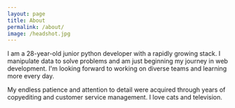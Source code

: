```yaml
---
layout: page
title: About
permalink: /about/
image: /headshot.jpg
---
```


<!-- <img src="/headshot.jpg"/> -->

I am a 28-year-old junior python developer with a rapidly growing stack. I manipulate data to solve problems and am just beginning my journey in web development. I'm looking forward to working on diverse teams and learning more every day.

My endless patience and attention to detail were acquired through years of copyediting and customer service management. I love cats and television.
